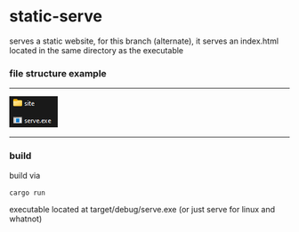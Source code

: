 # static-serve

serves a static website, 
for this branch (alternate), it serves an index.html located in the same directory as the executable

### file structure example
---
![file structure](https://raw.githubusercontent.com/Logan-010/static-serve/main/fs-example.png)

---

### build
build via
```
cargo run
```
executable located at target/debug/serve.exe (or just serve for linux and whatnot)
